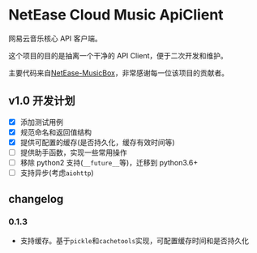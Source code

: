 # NetEase Cloud Music ApiClient

网易云音乐核心 API 客户端。

这个项目的目的是抽离一个干净的 API Client，便于二次开发和维护。

主要代码来自[NetEase-MusicBox](https://github.com/darknessomi/musicbox/)，非常感谢每一位该项目的贡献者。

## v1.0 开发计划

- [x] 添加测试用例
- [x] 规范命名和返回值结构
- [x] 提供可配置的缓存(是否持久化，缓存有效时间等)
- [ ] 提供助手函数，实现一些常用操作
- [ ] 移除 python2 支持(`__future__`等)，迁移到 python3.6+
- [ ] 支持异步(考虑`aiohttp`)

## changelog

### 0.1.3

- 支持缓存。基于`pickle`和`cachetools`实现，可配置缓存时间和是否持久化
